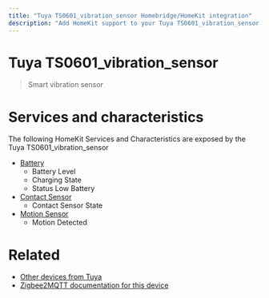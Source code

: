 ```yaml
---
title: "Tuya TS0601_vibration_sensor Homebridge/HomeKit integration"
description: "Add HomeKit support to your Tuya TS0601_vibration_sensor, using Homebridge, Zigbee2MQTT and homebridge-z2m."
---
```

<!---
This file has been GENERATED using src/docgen/docgen.ts
DO NOT EDIT THIS FILE MANUALLY!
-->
# Tuya TS0601_vibration_sensor
> Smart vibration sensor


# Services and characteristics
The following HomeKit Services and Characteristics are exposed by
the Tuya TS0601_vibration_sensor

* [Battery](../../battery.md)
  * Battery Level
  * Charging State
  * Status Low Battery
* [Contact Sensor](../../sensors.md)
  * Contact Sensor State
* [Motion Sensor](../../sensors.md)
  * Motion Detected


# Related
* [Other devices from Tuya](../index.md#tuya)
* [Zigbee2MQTT documentation for this device](https://www.zigbee2mqtt.io/devices/TS0601_vibration_sensor.html)